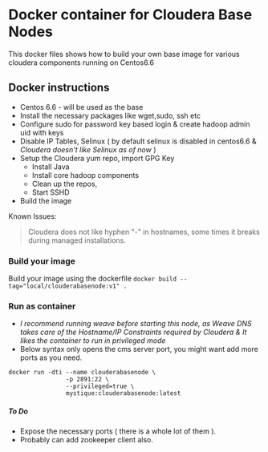 # Docker container for Cloudera Base Nodes

This docker files shows how to build your own base image for various cloudera components running on Centos6.6

## Docker instructions
* Centos 6.6 - will be used as the base
* Install the necessary packages like wget,sudo, ssh etc
* Configure sudo for password key based login & create hadoop admin uid with keys
* Disable IP Tables, Selinux ( by default selinux is disabled in centos6.6 & *Cloudera doesn't like Selinux as of now* )
* Setup the Cloudera yum repo, import GPG Key
	* Install Java
	* Install core hadoop components
	* Clean up the repos,
	* Start SSHD
* Build the image

Known Issues:

> Cloudera does not like hyphen "-" in hostnames, some times it breaks during managed installations.

### Build your image

Build your image using the dockerfile `docker build --tag="local/clouderabasenode:v1" .`

### Run as container
* _I recommend running weave before starting this node, as Weave DNS takes care of the Hostname/IP Constraints required by Cloudera & It likes the container to run in privileged mode_
* Below syntax only opens the cms server port, you might want add more ports as you need.

```
docker run -dti --name clouderabasenode \
				-p 2891:22 \
				--privileged=true \
				mystique:clouderabasenode:latest

```
##### To Do
* Expose the necessary ports ( there is a whole lot of them ).
* Probably can add zookeeper client also.


